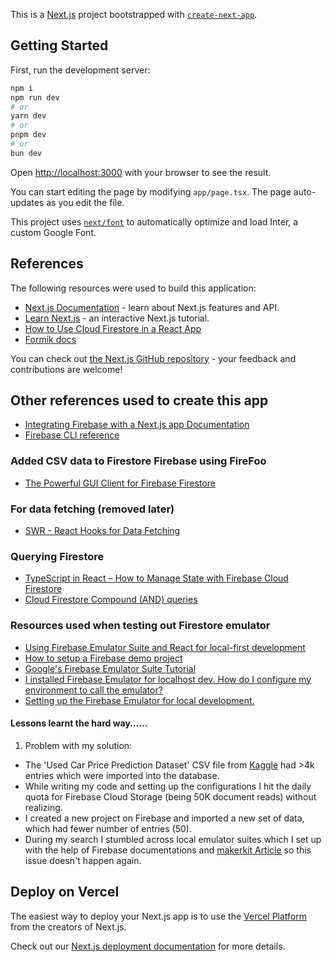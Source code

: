 This is a [Next.js](https://nextjs.org/) project bootstrapped with [`create-next-app`](https://github.com/vercel/next.js/tree/canary/packages/create-next-app).

## Getting Started

First, run the development server:

```bash
npm i
npm run dev
# or
yarn dev
# or
pnpm dev
# or
bun dev
```

Open [http://localhost:3000](http://localhost:3000) with your browser to see the result.

You can start editing the page by modifying `app/page.tsx`. The page auto-updates as you edit the file.

This project uses [`next/font`](https://nextjs.org/docs/basic-features/font-optimization) to automatically optimize and load Inter, a custom Google Font.

## References

The following resources were used to build this application:

- [Next.js Documentation](https://nextjs.org/docs) - learn about Next.js features and API.
- [Learn Next.js](https://nextjs.org/learn) - an interactive Next.js tutorial.
- [How to Use Cloud Firestore in a React App](https://www.freecodecamp.org/news/how-to-use-the-firebase-database-in-react/)
- [Formik docs](https://formik.org/)

You can check out [the Next.js GitHub repository](https://github.com/vercel/next.js/) - your feedback and contributions are welcome!

## Other references used to create this app

- [Integrating Firebase with a Next.js app Documentation](https://firebase.google.com/codelabs/firebase-nextjs#0)
- [Firebase CLI reference](https://firebase.google.com/docs/cli#install_the_firebase_cli)

### Added CSV data to Firestore Firebase using FireFoo

- [The Powerful GUI Client for Firebase Firestore](https://www.firefoo.app/docs/firestore-export-import/import-csv-into-collection)

### For data fetching (removed later)

- [SWR - React Hooks for Data Fetching](https://swr.vercel.app/)

### Querying Firestore

- [TypeScript in React – How to Manage State with Firebase Cloud Firestore](https://www.freecodecamp.org/news/how-to-manage-state-in-react-apps-with-firebase-cloud-firestore/#howtocreateyourtodolistmarkup)
- [Cloud Firestore Compound (AND) queries](https://firebase.google.com/docs/firestore/query-data/queries#array_membership)

### Resources used when testing out Firestore emulator

- [Using Firebase Emulator Suite and React for local-first development](https://blog.logrocket.com/using-firebase-emulator-suite-and-react-for-local-first-development/)
- [How to setup a Firebase demo project](https://stackoverflow.com/questions/67781589/how-to-setup-a-firebase-demo-project/68466383#68466383)
- [Google's Firebase Emulator Suite Tutorial](https://firebase.google.com/docs/emulator-suite)
- [I installed Firebase Emulator for localhost dev. How do I configure my environment to call the emulator?](https://www.reddit.com/r/Firebase/comments/163xt93/i_installed_firebase_emulator_for_localhost_dev/)
- [Setting up the Firebase Emulator for local development.](https://medium.com/@jalomechirwa/setting-up-the-firebase-emulator-for-local-development-f2277c53bc18)

#### Lessons learnt the hard way......

1. Problem with my solution:

- The 'Used Car Price Prediction Dataset' CSV file from [Kaggle](https://www.kaggle.com/datasets/taeefnajib/used-car-price-prediction-dataset?datasetId=3742543) had >4k entries which were imported into the database.
- While writing my code and setting up the configurations I hit the daily quota for Firebase Cloud Storage (being 50K document reads) without realizing.
- I created a new project on Firebase and imported a new set of data, which had fewer number of entries (50).
- During my search I stumbled across local emulator suites which I set up with the help of Firebase documentations and [makerkit Article](https://makerkit.dev/blog/tutorials/setting-up-firebase-emulators-nextjs) so this issue doesn't happen again.

## Deploy on Vercel

The easiest way to deploy your Next.js app is to use the [Vercel Platform](https://vercel.com/new?utm_medium=default-template&filter=next.js&utm_source=create-next-app&utm_campaign=create-next-app-readme) from the creators of Next.js.

Check out our [Next.js deployment documentation](https://nextjs.org/docs/deployment) for more details.
